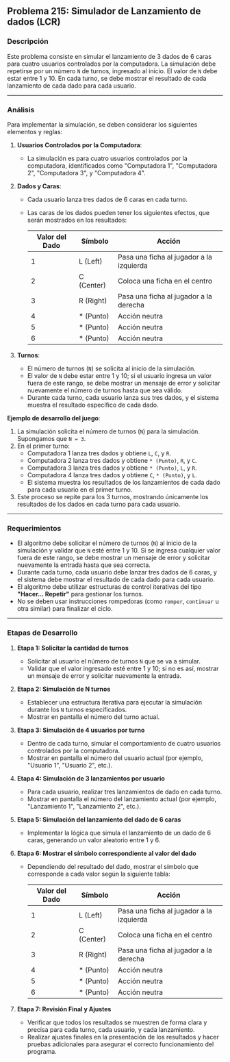 ## **Problema 215: Simulador de Lanzamiento de dados (LCR)**

### **Descripción**  
Este problema consiste en simular el lanzamiento de 3 dados de 6 caras para cuatro usuarios controlados por la computadora. La simulación debe repetirse por un número `N` de turnos, ingresado al inicio. El valor de `N` debe estar entre 1 y 10. En cada turno, se debe mostrar el resultado de cada lanzamiento de cada dado para cada usuario.

---

### **Análisis**  
Para implementar la simulación, se deben considerar los siguientes elementos y reglas:

1. **Usuarios Controlados por la Computadora**:
   - La simulación es para cuatro usuarios controlados por la computadora, identificados como "Computadora 1", "Computadora 2", "Computadora 3", y "Computadora 4".

2. **Dados y Caras**:
   - Cada usuario lanza tres dados de 6 caras en cada turno.
   - Las caras de los dados pueden tener los siguientes efectos, que serán mostrados en los resultados:

     | **Valor del Dado** | **Símbolo** | **Acción**                             |
     |--------------------|-------------|----------------------------------------|
     | 1                  | L (Left)    | Pasa una ficha al jugador a la izquierda |
     | 2                  | C (Center)  | Coloca una ficha en el centro            |
     | 3                  | R (Right)   | Pasa una ficha al jugador a la derecha   |
     | 4                  | * (Punto)   | Acción neutra                            |
     | 5                  | * (Punto)   | Acción neutra                            |
     | 6                  | * (Punto)   | Acción neutra                            |

3. **Turnos**:
   - El número de turnos (`N`) se solicita al inicio de la simulación.
   - El valor de `N` debe estar entre 1 y 10; si el usuario ingresa un valor fuera de este rango, se debe mostrar un mensaje de error y solicitar nuevamente el número de turnos hasta que sea válido.
   - Durante cada turno, cada usuario lanza sus tres dados, y el sistema muestra el resultado específico de cada dado.

**Ejemplo de desarrollo del juego**:  
1. La simulación solicita el número de turnos (`N`) para la simulación. Supongamos que `N = 3`.
2. En el primer turno:
   - Computadora 1 lanza tres dados y obtiene `L`, `C`, y `R`.
   - Computadora 2 lanza tres dados y obtiene `* (Punto)`, `R`, y `C`.
   - Computadora 3 lanza tres dados y obtiene `* (Punto)`, `L`, y `R`.
   - Computadora 4 lanza tres dados y obtiene `C`, `* (Punto)`, y `L`.
   - El sistema muestra los resultados de los lanzamientos de cada dado para cada usuario en el primer turno.
3. Este proceso se repite para los 3 turnos, mostrando únicamente los resultados de los dados en cada turno para cada usuario.

---

### **Requerimientos**  
- El algoritmo debe solicitar el número de turnos (`N`) al inicio de la simulación y validar que `N` esté entre 1 y 10. Si se ingresa cualquier valor fuera de este rango, se debe mostrar un mensaje de error y solicitar nuevamente la entrada hasta que sea correcta.
- Durante cada turno, cada usuario debe lanzar tres dados de 6 caras, y el sistema debe mostrar el resultado de cada dado para cada usuario.
- El algoritmo debe utilizar estructuras de control iterativas del tipo **"Hacer... Repetir"** para gestionar los turnos.
- No se deben usar instrucciones rompedoras (como `romper`, `continuar` u otra similar) para finalizar el ciclo.

---

### **Etapas de Desarrollo**

1. **Etapa 1: Solicitar la cantidad de turnos**
   - Solicitar al usuario el número de turnos `N` que se va a simular.
   - Validar que el valor ingresado esté entre 1 y 10; si no es así, mostrar un mensaje de error y solicitar nuevamente la entrada.

2. **Etapa 2: Simulación de N turnos**
   - Establecer una estructura iterativa para ejecutar la simulación durante los `N` turnos especificados.
   - Mostrar en pantalla el número del turno actual.

3. **Etapa 3: Simulación de 4 usuarios por turno**
   - Dentro de cada turno, simular el comportamiento de cuatro usuarios controlados por la computadora.
   - Mostrar en pantalla el número del usuario actual (por ejemplo, "Usuario 1", "Usuario 2", etc.).

4. **Etapa 4: Simulación de 3 lanzamientos por usuario**
   - Para cada usuario, realizar tres lanzamientos de dado en cada turno.
   - Mostrar en pantalla el número del lanzamiento actual (por ejemplo, "Lanzamiento 1", "Lanzamiento 2", etc.).

5. **Etapa 5: Simulación del lanzamiento del dado de 6 caras**
   - Implementar la lógica que simula el lanzamiento de un dado de 6 caras, generando un valor aleatorio entre 1 y 6.

6. **Etapa 6: Mostrar el símbolo correspondiente al valor del dado**
   - Dependiendo del resultado del dado, mostrar el símbolo que corresponde a cada valor según la siguiente tabla:

     | **Valor del Dado** | **Símbolo** | **Acción**                             |
     |--------------------|-------------|----------------------------------------|
     | 1                  | L (Left)    | Pasa una ficha al jugador a la izquierda |
     | 2                  | C (Center)  | Coloca una ficha en el centro            |
     | 3                  | R (Right)   | Pasa una ficha al jugador a la derecha   |
     | 4                  | * (Punto)   | Acción neutra                            |
     | 5                  | * (Punto)   | Acción neutra                            |
     | 6                  | * (Punto)   | Acción neutra                            |

7. **Etapa 7: Revisión Final y Ajustes**
   - Verificar que todos los resultados se muestren de forma clara y precisa para cada turno, cada usuario, y cada lanzamiento.
   - Realizar ajustes finales en la presentación de los resultados y hacer pruebas adicionales para asegurar el correcto funcionamiento del programa.
